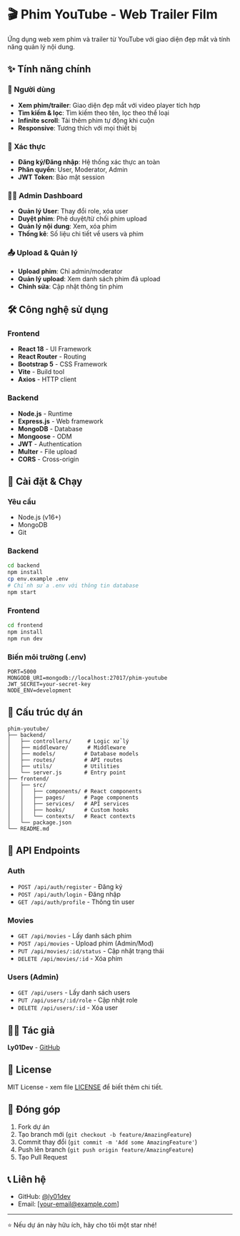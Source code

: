 # 🎬 Phim YouTube - Web Trailer Film

Ứng dụng web xem phim và trailer từ YouTube với giao diện đẹp mắt và tính năng quản lý nội dung.

## ✨ Tính năng chính

### 👥 Người dùng

- **Xem phim/trailer**: Giao diện đẹp mắt với video player tích hợp
- **Tìm kiếm & lọc**: Tìm kiếm theo tên, lọc theo thể loại
- **Infinite scroll**: Tải thêm phim tự động khi cuộn
- **Responsive**: Tương thích với mọi thiết bị

### 🔐 Xác thực

- **Đăng ký/Đăng nhập**: Hệ thống xác thực an toàn
- **Phân quyền**: User, Moderator, Admin
- **JWT Token**: Bảo mật session

### 👨‍💼 Admin Dashboard

- **Quản lý User**: Thay đổi role, xóa user
- **Duyệt phim**: Phê duyệt/từ chối phim upload
- **Quản lý nội dung**: Xem, xóa phim
- **Thống kê**: Số liệu chi tiết về users và phim

### 📤 Upload & Quản lý

- **Upload phim**: Chỉ admin/moderator
- **Quản lý upload**: Xem danh sách phim đã upload
- **Chỉnh sửa**: Cập nhật thông tin phim

## 🛠️ Công nghệ sử dụng

### Frontend

- **React 18** - UI Framework
- **React Router** - Routing
- **Bootstrap 5** - CSS Framework
- **Vite** - Build tool
- **Axios** - HTTP client

### Backend

- **Node.js** - Runtime
- **Express.js** - Web framework
- **MongoDB** - Database
- **Mongoose** - ODM
- **JWT** - Authentication
- **Multer** - File upload
- **CORS** - Cross-origin

## 🚀 Cài đặt & Chạy

### Yêu cầu

- Node.js (v16+)
- MongoDB
- Git

### Backend

```bash
cd backend
npm install
cp env.example .env
# Chỉnh sửa .env với thông tin database
npm start
```

### Frontend

```bash
cd frontend
npm install
npm run dev
```

### Biến môi trường (.env)

```env
PORT=5000
MONGODB_URI=mongodb://localhost:27017/phim-youtube
JWT_SECRET=your-secret-key
NODE_ENV=development
```

## 📁 Cấu trúc dự án

```
phim-youtube/
├── backend/
│   ├── controllers/     # Logic xử lý
│   ├── middleware/      # Middleware
│   ├── models/         # Database models
│   ├── routes/         # API routes
│   ├── utils/          # Utilities
│   └── server.js       # Entry point
├── frontend/
│   ├── src/
│   │   ├── components/ # React components
│   │   ├── pages/      # Page components
│   │   ├── services/   # API services
│   │   ├── hooks/      # Custom hooks
│   │   └── contexts/   # React contexts
│   └── package.json
└── README.md
```

## 🔧 API Endpoints

### Auth

- `POST /api/auth/register` - Đăng ký
- `POST /api/auth/login` - Đăng nhập
- `GET /api/auth/profile` - Thông tin user

### Movies

- `GET /api/movies` - Lấy danh sách phim
- `POST /api/movies` - Upload phim (Admin/Mod)
- `PUT /api/movies/:id/status` - Cập nhật trạng thái
- `DELETE /api/movies/:id` - Xóa phim

### Users (Admin)

- `GET /api/users` - Lấy danh sách users
- `PUT /api/users/:id/role` - Cập nhật role
- `DELETE /api/users/:id` - Xóa user

## 👨‍💻 Tác giả

**Ly01Dev** - [GitHub](https://github.com/ly01dev)

## 📄 License

MIT License - xem file [LICENSE](LICENSE) để biết thêm chi tiết.

## 🤝 Đóng góp

1. Fork dự án
2. Tạo branch mới (`git checkout -b feature/AmazingFeature`)
3. Commit thay đổi (`git commit -m 'Add some AmazingFeature'`)
4. Push lên branch (`git push origin feature/AmazingFeature`)
5. Tạo Pull Request

## 📞 Liên hệ

- GitHub: [@ly01dev](https://github.com/ly01dev)
- Email: [your-email@example.com]

---

⭐ Nếu dự án này hữu ích, hãy cho tôi một star nhé!
